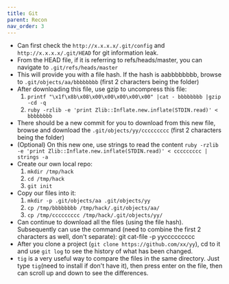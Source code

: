 ```yaml
---
title: Git
parent: Recon
nav_order: 3
---
```


- Can first check the `http://x.x.x.x/.git/config` and `http://x.x.x.x/.git/HEAD` for git information leak.
- From the HEAD file, if it is referring to refs/heads/master, you can navigate to `.git/refs/heads/master`
- This will provide you with a file hash. If the hash is aabbbbbbbb, browse to `.git/objects/aa/bbbbbbbb` (first 2 characters being the folder)
- After downloading this file, use gzip to uncompress this file:
  1. `printf "\x1f\x8b\x08\x00\x00\x00\x00\x00" |cat - bbbbbbbb |gzip -cd -q`
  2. `ruby -rzlib -e 'print Zlib::Inflate.new.inflate(STDIN.read)' < bbbbbbbb`
- There should be a new commit for you to download from this new file, browse and download the `.git/objects/yy/ccccccccc` (first 2 characters being the folder)
- (Optional) On this new one, use strings to read the content `ruby -rzlib -e 'print Zlib::Inflate.new.inflate(STDIN.read)' < ccccccccc | strings -a`
- Create our own local repo:
  1. `mkdir /tmp/hack`
  2. `cd /tmp/hack`
  3. `git init`
- Copy our files into it:
  1. `mkdir -p .git/objects/aa .git/objects/yy`
  2. `cp /tmp/bbbbbbbb /tmp/hack/.git/objects/aa/`
  3. `cp /tmp/ccccccccc /tmp/hack/.git/objects/yy/`
- Can continue to download all the files (using the file hash). Subsequently can use the command (need to combine the first 2 characters as well, don't separate):
  git cat-file -p yyccccccccc
- After you clone a project (`git clone https://github.com/xx/yy`), cd to it and use `git log` to see the history of what has been changed.
- `tig` is a very useful way to compare the files in the same directory. Just type `tig`(need to install if don't have it), then press enter on the file, then can scroll up and down to see the differences.
